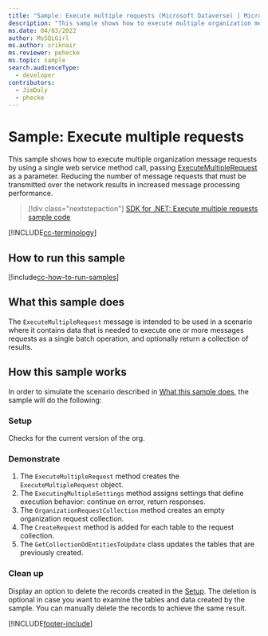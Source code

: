 ```yaml
---
title: "Sample: Execute multiple requests (Microsoft Dataverse) | Microsoft Docs" # Intent and product brand in a unique string of 43-59 chars including spaces
description: "This sample shows how to execute multiple organization messages requests by using a single web service method call." # 115-145 characters including spaces. This abstract displays in the search result.
ms.date: 04/03/2022
author: MsSQLGirl
ms.author: sriknair
ms.reviewer: pehecke
ms.topic: sample
search.audienceType:
  - developer
contributors:
  - JimDaly
  - phecke
---
```


# Sample: Execute multiple requests

This sample shows how to execute multiple organization message requests by using a single web service method call, passing [ExecuteMultipleRequest](/dotnet/api/microsoft.xrm.sdk.messages.executemultiplerequest) as a parameter. Reducing the number of message requests that must be transmitted over the network results in increased message processing performance.

> [!div class="nextstepaction"]
> [SDK for .NET: Execute multiple requests sample code](https://github.com/microsoft/PowerApps-Samples/tree/master/dataverse/orgsvc/CSharp/ExecuteMultipleRequests)

[!INCLUDE[cc-terminology](../../includes/cc-terminology.md)]

## How to run this sample

[!include[cc-how-to-run-samples](../../includes/cc-how-to-run-samples.md)]

## What this sample does

The `ExecuteMultipleRequest` message is intended to be used in a scenario where it contains data that is needed to execute one or more messages requests as a single batch operation, and optionally return a collection of results.

## How this sample works

In order to simulate the scenario described in [What this sample does](#what-this-sample-does), the sample will do the following:

### Setup

Checks for the current version of the org.

### Demonstrate

1. The `ExecuteMultipleRequest` method creates the `ExecuteMultipleRequest` object.
1. The `ExecutingMultipleSettings` method assigns settings that define execution behavior: continue on error, return responses.
1. The `OrganizationRequestCollection` method creates an empty organization request collection.
1. The `CreateRequest` method is added for each table to the request collection.
1. The `GetCollectionOdEntitiesToUpdate` class updates the tables that are previously created.

### Clean up

Display an option to delete the records created in the [Setup](#setup). The deletion is optional in case you want to examine the tables and data created by the sample. You can manually delete the records to achieve the same result.

[!INCLUDE[footer-include](../../../../includes/footer-banner.md)]
